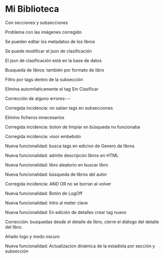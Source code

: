 # Mi Biblioteca

Con secciones y subsecciones 

Problema con las imágenes corregido

Se pueden editar los metadatos de los libros

Se puede modificar el json de clasificación

El json de clasificación está en la base de datos

Busqueda de libros: también por formato de libro

Filtro por tags dentro de la subsección

Elimina automñaticamente el tag Sin Clasificar

Corrección de alguno errores---

Corregida incidencia: no salían tags en subsecciones

Elimino ficheros innecesarios

Corregida incidencia: boton de limpiar en búsqueda no funcionaba

Corregida incidencia: visor embebido

Nueva funcionalidad: busca tags en edicion de Genero de libros

Nueva funcionalidad: admite descripcón libros en HTML

Nueva funcionalidad: libro aleatorio en buscar libro

Nueva funcionalidad: búsqueda de libros del autor

Corregida incidencia: AND OR no se borran al volver

Nueva funcionalidad: Botón de LogOff

Nueva funcionalidad: Intro al meter clave

Nueva funcionalidad: En edición de detalles crear tag nuevo

Corrección: busquedas desde el detalle de libro, cierre el diálogo del detalle del libro.

Añado logo y modo oscuro

Nueva funcionalidad: Actualizacion dinámica de la estadísta por sección y subsección